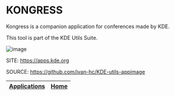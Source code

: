 # KONGRESS

 Kongress is a companion application for conferences made by KDE.

 This tool is part of the KDE Utils Suite.

 ![image](https://cdn.kde.org/screenshots/kongress/desktop.png)

 SITE: https://apps.kde.org

 SOURCE: https://github.com/ivan-hc/KDE-utils-appimage

 | [Applications](https://portable-linux-apps.github.io/apps.html) | [Home](https://portable-linux-apps.github.io)
 | --- | --- |
